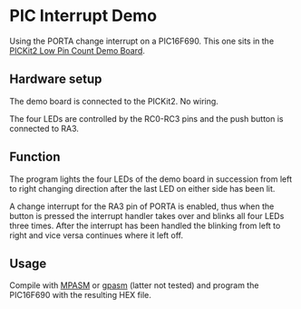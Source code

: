 # PIC Interrupt Demo

Using the PORTA change interrupt on a PIC16F690. This one sits in the [PICKit2 Low Pin Count Demo Board](http://ww1.microchip.com/downloads/en/DeviceDoc/Low%20Pin%20Count%20User%20Guide%2051556a.pdf).

## Hardware setup

The demo board is connected to the PICKit2. No wiring.

The four LEDs are controlled by the RC0-RC3 pins and the push button is connected to RA3.

## Function

The program lights the four LEDs of the demo board in succession from left to right changing direction after the last LED on either side has been lit.

A change interrupt for the RA3 pin of PORTA is enabled, thus when the button is pressed the interrupt handler takes over and blinks all four LEDs three times. After the interrupt has been handled the blinking from left to right and vice versa continues where it left off.

## Usage

Compile with [MPASM](http://www.microchip.com/developmenttools/getting_started/gs_mplab2.aspx) or [gpasm](http://gputils.sourceforge.net/) (latter not tested) and program the PIC16F690 with the resulting HEX file.

